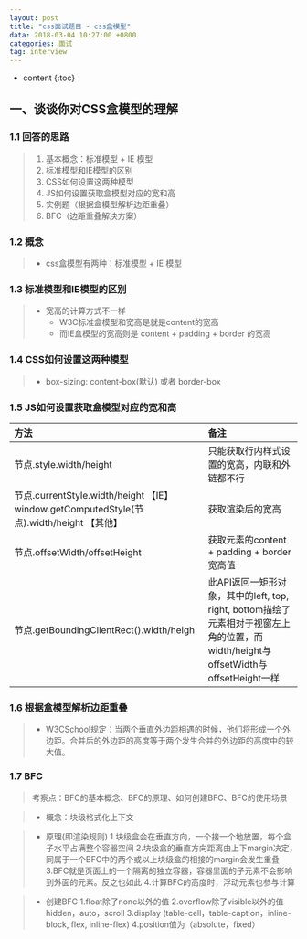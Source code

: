 ```yaml
---
layout: post
title: "css面试题目 - css盒模型"
data: 2018-03-04 10:27:00 +0800
categories: 面试
tag: interview
---
```

* content
{:toc}

<!-- more -->



## 一、谈谈你对CSS盒模型的理解

### 1.1 回答的思路

> 1. 基本概念：标准模型 + IE 模型
> 2. 标准模型和IE模型的区别
> 3. CSS如何设置这两种模型
> 4. JS如何设置获取盒模型对应的宽和高
> 5. 实例题（根据盒模型解析边距重叠）
> 6. BFC（边距重叠解决方案）

### 1.2 概念

> * css盒模型有两种：标准模型 + IE 模型

### 1.3 标准模型和IE模型的区别

> * 宽高的计算方式不一样
>   * W3C标准盒模型和宽高是就是content的宽高
>   * 而IE盒模型的宽高则是 content + padding + border 的宽高

### 1.4 CSS如何设置这两种模型

> * box-sizing: content-box(默认) 或者 border-box

### 1.5 JS如何设置获取盒模型对应的宽和高

|           方法          |                                 备注                                        |
|:----------------------|:----------------------------------------------------------------------------|
|节点.style.width/height| 只能获取行内样式设置的宽高，内联和外链都不行|
|节点.currentStyle.width/height  【IE】 window.getComputedStyle(节点).width/height 【其他】| 获取渲染后的宽高|
|节点.offsetWidth/offsetHeight|	获取元素的content + padding + border宽高值|
|节点.getBoundingClientRect().width/heigh|此API返回一矩形对象，其中的left, top, right, bottom描绘了元素相对于视窗左上角的位置，而width/height与offsetWidth与offsetHeight一样|

### 1.6 根据盒模型解析边距重叠

> * W3CSchool规定：当两个垂直外边距相遇的时候，他们将形成一个外边距。合并后的外边距的高度等于两个发生合并的外边距的高度中的较大值。

### 1.7 BFC

> 考察点：BFC的基本概念、BFC的原理、如何创建BFC、BFC的使用场景

> * 概念：块级格式化上下文

> * 原理(即渲染规则)
>   1.块级盒会在垂直方向，一个接一个地放置，每个盒子水平占满整个容器空间
>   2.块级盒的垂直方向距离由上下margin决定，同属于一个BFC中的两个或以上块级盒的相接的margin会发生重叠
>   3.BFC就是页面上的一个隔离的独立容器，容器里面的子元素不会影响到外面的元素。反之也如此
>   4.计算BFC的高度时，浮动元素也参与计算

> * 创建BFC
>   1.float除了none以外的值
>   2.overflow除了visible以外的值hidden，auto，scroll
>   3.display (table-cell，table-caption，inline-block, flex, inline-flex)
>   4.position值为（absolute，fixed）